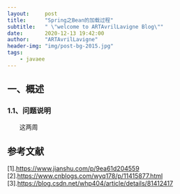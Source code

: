 ```yaml
---
layout:     post
title:      "Spring之Bean的加载过程"
subtitle:   " \"welcome to ARTAvrilLavigne Blog\""
date:       2020-12-13 19:42:00
author:     "ARTAvrilLavigne"
header-img: "img/post-bg-2015.jpg"
tags:
    - javaee
---
```

## 一、概述<br>

### 1.1、问题说明<br>

　　这两周




## 参考文献<br>

[1].https://www.jianshu.com/p/9ea61d204559<br>
[2].https://www.cnblogs.com/wyq178/p/11415877.html<br>
[3].https://blog.csdn.net/whp404/article/details/81412417<br>
